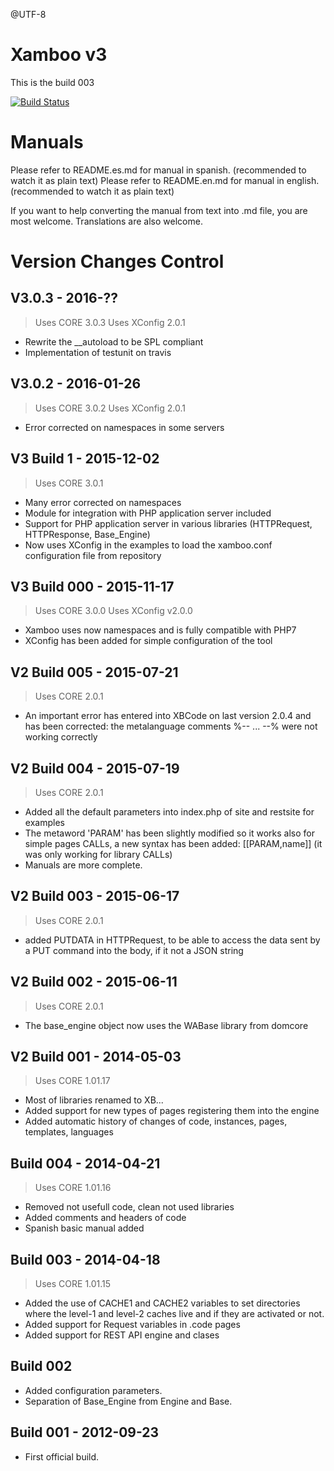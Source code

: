 @UTF-8

Xamboo v3
=============================
This is the build 003

[![Build Status](https://travis-ci.org/webability/xamboo.svg?branch=master)](https://travis-ci.org/webability/xamboo)


Manuals
=======================

Please refer to README.es.md for manual in spanish. (recommended to watch it as plain text)
Please refer to README.en.md for manual in english. (recommended to watch it as plain text)

If you want to help converting the manual from text into .md file, you are most welcome.
Translations are also welcome.

Version Changes Control
=======================

V3.0.3 - 2016-??
-----------------------
> Uses CORE 3.0.3
> Uses XConfig 2.0.1
- Rewrite the __autoload to be SPL compliant
- Implementation of testunit on travis

V3.0.2 - 2016-01-26
-----------------------
> Uses CORE 3.0.2
> Uses XConfig 2.0.1
- Error corrected on namespaces in some servers

V3 Build 1 - 2015-12-02
-----------------------
> Uses CORE 3.0.1
- Many error corrected on namespaces
- Module for integration with PHP application server included
- Support for PHP application server in various libraries (HTTPRequest, HTTPResponse, Base_Engine)
- Now uses XConfig in the examples to load the xamboo.conf configuration file from repository

V3 Build 000 - 2015-11-17
-----------------------
> Uses CORE 3.0.0
> Uses XConfig v2.0.0
- Xamboo uses now namespaces and is fully compatible with PHP7
- XConfig has been added for simple configuration of the tool

V2 Build 005 - 2015-07-21
-----------------------
> Uses CORE 2.0.1
- An important error has entered into XBCode on last version 2.0.4 and has been corrected: the metalanguage comments %-- ... --% were not working correctly

V2 Build 004 - 2015-07-19
-----------------------
> Uses CORE 2.0.1
- Added all the default parameters into index.php of site and restsite for examples
- The metaword 'PARAM' has been slightly modified so it works also for simple pages CALLs, a new syntax has been added: [[PARAM,name]] (it was only working for library CALLs)
- Manuals are more complete.

V2 Build 003 - 2015-06-17
-----------------------
> Uses CORE 2.0.1
- added PUTDATA in HTTPRequest, to be able to access the data sent by a PUT command into the body, if it not a JSON string

V2 Build 002 - 2015-06-11
-----------------------
> Uses CORE 2.0.1
- The base_engine object now uses the WABase library from domcore

V2 Build 001 - 2014-05-03
-----------------------
> Uses CORE 1.01.17
- Most of libraries renamed to XB...
- Added support for new types of pages registering them into the engine
- Added automatic history of changes of code, instances, pages, templates, languages

Build 004 - 2014-04-21
-----------------------
> Uses CORE 1.01.16
- Removed not usefull code, clean not used libraries
- Added comments and headers of code
- Spanish basic manual added

Build 003 - 2014-04-18
-----------------------
> Uses CORE 1.01.15
- Added the use of CACHE1 and CACHE2 variables to set directories where the level-1 and level-2 caches live and if they are activated or not.
- Added support for Request variables in .code pages
- Added support for REST API engine and clases

Build 002
-----------------------
- Added configuration parameters.
- Separation of Base_Engine from Engine and Base.

Build 001 - 2012-09-23
-----------------------
- First official build.

